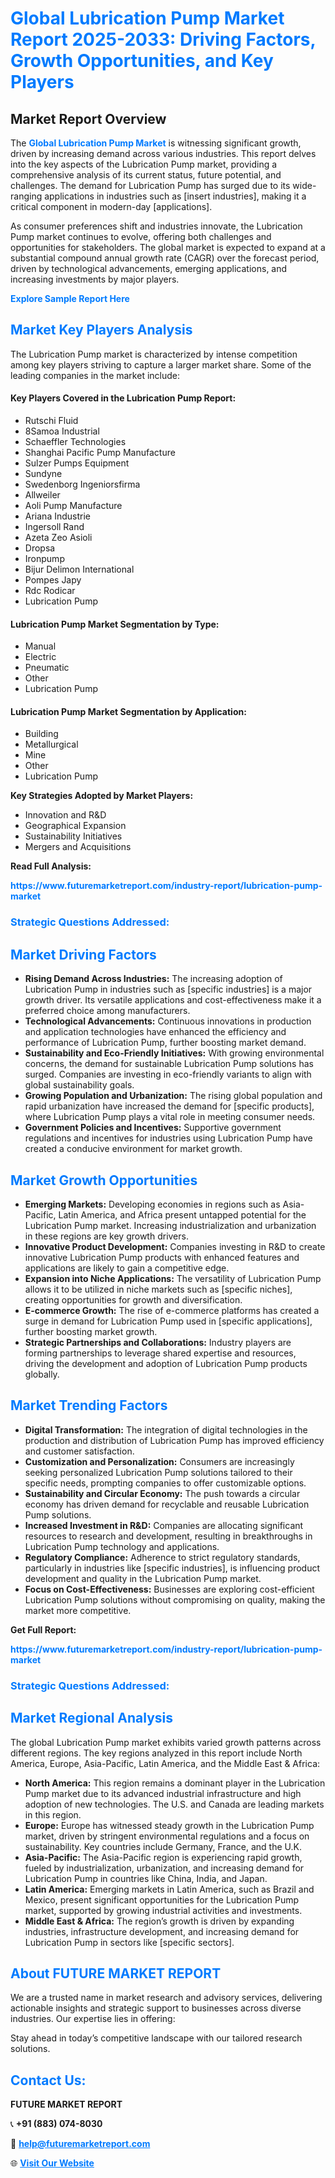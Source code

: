 <h1 style="color: #007BFF;">Global Lubrication Pump Market Report 2025-2033: Driving Factors, Growth Opportunities, and Key Players</h1>

<section id="overview">
<h2>Market Report Overview</h2>
<p>The <a href="https://www.futuremarketreport.com/industry-report/lubrication-pump-market" style="color: #007BFF; text-decoration: none;"><strong>Global Lubrication Pump Market</strong></a> is witnessing significant growth, driven by increasing demand across various industries. This report delves into the key aspects of the Lubrication Pump market, providing a comprehensive analysis of its current status, future potential, and challenges. The demand for Lubrication Pump has surged due to its wide-ranging applications in industries such as [insert industries], making it a critical component in modern-day [applications].</p>
<p>As consumer preferences shift and industries innovate, the Lubrication Pump market continues to evolve, offering both challenges and opportunities for stakeholders. The global market is expected to expand at a substantial compound annual growth rate (CAGR) over the forecast period, driven by technological advancements, emerging applications, and increasing investments by major players.</p>
</section>

<section id="overview">
<p><a href="https://www.futuremarketreport.com/request-sample/reportId=99705" style="color: #007BFF; text-decoration: none;"><strong>Explore Sample Report Here</strong></a></p>
</section>

<section id="key-players">
<h2 style="color: #007BFF;">Market Key Players Analysis</h2>
<p>The Lubrication Pump market is characterized by intense competition among key players striving to capture a larger market share. Some of the leading companies in the market include:</p>
<h4>Key Players Covered in the Lubrication Pump Report:</h4>
<ul><li>Rutschi Fluid</li><li>8Samoa Industrial</li><li>Schaeffler Technologies</li><li>Shanghai Pacific Pump Manufacture</li><li>Sulzer Pumps Equipment</li><li>Sundyne</li><li>Swedenborg Ingeniorsfirma</li><li>Allweiler</li><li>Aoli Pump Manufacture</li><li>Ariana Industrie</li><li>Ingersoll Rand</li><li>Azeta Zeo Asioli</li><li>Dropsa</li><li>Ironpump</li><li>Bijur Delimon International</li><li>Pompes Japy</li><li>Rdc Rodicar</li><li>Lubrication Pump</li></ul>
<h4>Lubrication Pump Market Segmentation by Type:</h4>
<ul><li>Manual</li><li>Electric</li><li>Pneumatic</li><li>Other</li><li>Lubrication Pump</li></ul>

<h4>Lubrication Pump Market Segmentation by Application:</h4>
<ul><li>Building</li><li>Metallurgical</li><li>Mine</li><li>Other</li><li>Lubrication Pump</li></ul>
<p><strong>Key Strategies Adopted by Market Players:</strong></p>
<ul>
<li>Innovation and R&D</li>
<li>Geographical Expansion</li>
<li>Sustainability Initiatives</li>
<li>Mergers and Acquisitions</li>
</ul>
</section>

<section>
<p><strong>Read Full Analysis: </strong></p><a href="https://www.futuremarketreport.com/industry-report/lubrication-pump-market" style="color: #007BFF; text-decoration: none;"><strong>https://www.futuremarketreport.com/industry-report/lubrication-pump-market</strong></a>
<h3 style="color: #007BFF;">Strategic Questions Addressed:</h3>
</section>

<section id="driving-factors">
<h2 style="color: #007BFF;">Market Driving Factors</h2>
<ul>
<li><strong>Rising Demand Across Industries:</strong> The increasing adoption of Lubrication Pump in industries such as [specific industries] is a major growth driver. Its versatile applications and cost-effectiveness make it a preferred choice among manufacturers.</li>
<li><strong>Technological Advancements:</strong> Continuous innovations in production and application technologies have enhanced the efficiency and performance of Lubrication Pump, further boosting market demand.</li>
<li><strong>Sustainability and Eco-Friendly Initiatives:</strong> With growing environmental concerns, the demand for sustainable Lubrication Pump solutions has surged. Companies are investing in eco-friendly variants to align with global sustainability goals.</li>
<li><strong>Growing Population and Urbanization:</strong> The rising global population and rapid urbanization have increased the demand for [specific products], where Lubrication Pump plays a vital role in meeting consumer needs.</li>
<li><strong>Government Policies and Incentives:</strong> Supportive government regulations and incentives for industries using Lubrication Pump have created a conducive environment for market growth.</li>
</ul>
</section>

<section id="growth-opportunities">
<h2 style="color: #007BFF;">Market Growth Opportunities</h2>
<ul>
<li><strong>Emerging Markets:</strong> Developing economies in regions such as Asia-Pacific, Latin America, and Africa present untapped potential for the Lubrication Pump market. Increasing industrialization and urbanization in these regions are key growth drivers.</li>
<li><strong>Innovative Product Development:</strong> Companies investing in R&D to create innovative Lubrication Pump products with enhanced features and applications are likely to gain a competitive edge.</li>
<li><strong>Expansion into Niche Applications:</strong> The versatility of Lubrication Pump allows it to be utilized in niche markets such as [specific niches], creating opportunities for growth and diversification.</li>
<li><strong>E-commerce Growth:</strong> The rise of e-commerce platforms has created a surge in demand for Lubrication Pump used in [specific applications], further boosting market growth.</li>
<li><strong>Strategic Partnerships and Collaborations:</strong> Industry players are forming partnerships to leverage shared expertise and resources, driving the development and adoption of Lubrication Pump products globally.</li>
</ul>
</section>

<section id="trending-factors">
<h2 style="color: #007BFF;">Market Trending Factors</h2>
<ul>
<li><strong>Digital Transformation:</strong> The integration of digital technologies in the production and distribution of Lubrication Pump has improved efficiency and customer satisfaction.</li>
<li><strong>Customization and Personalization:</strong> Consumers are increasingly seeking personalized Lubrication Pump solutions tailored to their specific needs, prompting companies to offer customizable options.</li>
<li><strong>Sustainability and Circular Economy:</strong> The push towards a circular economy has driven demand for recyclable and reusable Lubrication Pump solutions.</li>
<li><strong>Increased Investment in R&D:</strong> Companies are allocating significant resources to research and development, resulting in breakthroughs in Lubrication Pump technology and applications.</li>
<li><strong>Regulatory Compliance:</strong> Adherence to strict regulatory standards, particularly in industries like [specific industries], is influencing product development and quality in the Lubrication Pump market.</li>
<li><strong>Focus on Cost-Effectiveness:</strong> Businesses are exploring cost-efficient Lubrication Pump solutions without compromising on quality, making the market more competitive.</li>
</ul>
</section>

<section>
<p><strong>Get Full Report: </strong></p><a href="https://www.futuremarketreport.com/industry-report/lubrication-pump-market" style="color: #007BFF; text-decoration: none;"><strong>https://www.futuremarketreport.com/industry-report/lubrication-pump-market</strong></a>
<h3 style="color: #007BFF;">Strategic Questions Addressed:</h3>
</section>


<section id="regional-analysis">
<h2 style="color: #007BFF;">Market Regional Analysis</h2>
<p>The global Lubrication Pump market exhibits varied growth patterns across different regions. The key regions analyzed in this report include North America, Europe, Asia-Pacific, Latin America, and the Middle East & Africa:</p>
<ul>
<li><strong>North America:</strong> This region remains a dominant player in the Lubrication Pump market due to its advanced industrial infrastructure and high adoption of new technologies. The U.S. and Canada are leading markets in this region.</li>
<li><strong>Europe:</strong> Europe has witnessed steady growth in the Lubrication Pump market, driven by stringent environmental regulations and a focus on sustainability. Key countries include Germany, France, and the U.K.</li>
<li><strong>Asia-Pacific:</strong> The Asia-Pacific region is experiencing rapid growth, fueled by industrialization, urbanization, and increasing demand for Lubrication Pump in countries like China, India, and Japan.</li>
<li><strong>Latin America:</strong> Emerging markets in Latin America, such as Brazil and Mexico, present significant opportunities for the Lubrication Pump market, supported by growing industrial activities and investments.</li>
<li><strong>Middle East & Africa:</strong> The region’s growth is driven by expanding industries, infrastructure development, and increasing demand for Lubrication Pump in sectors like [specific sectors].</li>
</ul>
</section>

<footer>
<h2 style="color: #007BFF;">About FUTURE MARKET REPORT</h2>
<p>We are a trusted name in market research and advisory services, delivering actionable insights and strategic support to businesses across diverse industries. Our expertise lies in offering:</p>

<p>Stay ahead in today’s competitive landscape with our tailored research solutions.</p>

<h2 style="color: #007BFF;">Contact Us:</h2>
<p><strong>FUTURE MARKET REPORT</strong></p>
<p>📞 <strong>+91 (883) 074-8030</strong></p>
<p>📧 <strong><a href="mailto:help@futuremarketreport.com" style="color: #007BFF;">help@futuremarketreport.com</a></strong></p>
<p>🌐 <strong><a href="https://www.futuremarketreport.com/" style="color: #007BFF;">Visit Our Website</a></strong></p>
</footer>